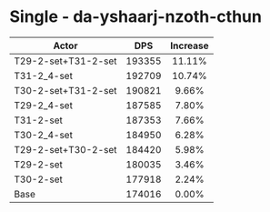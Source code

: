 # Single - da-yshaarj-nzoth-cthun
| Actor | DPS | Increase |
|---|:---:|:---:|
|T29-2-set+T31-2-set|193355|11.11%|
|T31-2_4-set|192709|10.74%|
|T30-2-set+T31-2-set|190821|9.66%|
|T29-2_4-set|187585|7.80%|
|T31-2-set|187353|7.66%|
|T30-2_4-set|184950|6.28%|
|T29-2-set+T30-2-set|184420|5.98%|
|T29-2-set|180035|3.46%|
|T30-2-set|177918|2.24%|
|Base|174016|0.00%|
